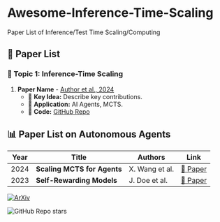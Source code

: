 # Awesome-Inference-Time-Scaling
Paper List of Inference/Test Time Scaling/Computing

## 📖 Paper List

### 📝 Topic 1: Inference-Time Scaling

1. **Paper Name** - [Author et al., 2024](https://arxiv.org/abs/example)
   - 🌟 **Key Idea:** Describe key contributions.
   - 📌 **Application:** AI Agents, MCTS.
   - 🔗 **Code:** [GitHub Repo](https://github.com/example)

## 📊 Paper List on Autonomous Agents

| Year | Title | Authors | Link |
|------|-----------------|----------|------|
| 2024 | **Scaling MCTS for Agents** | X. Wang et al. | [🔗 Paper](https://arxiv.org/abs/example) |
| 2023 | **Self-Rewarding Models** | J. Doe et al. | [🔗 Paper](https://arxiv.org/abs/example) |

[![ArXiv](https://img.shields.io/badge/arXiv-2401.12345-b31b1b.svg)](https://arxiv.org/abs/2401.12345)

![GitHub Repo stars](https://img.shields.io/github/stars/yourrepo.svg)

